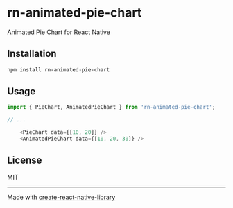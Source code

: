 # rn-animated-pie-chart

Animated Pie Chart for React Native

## Installation

```sh
npm install rn-animated-pie-chart
```

## Usage

```js
import { PieChart, AnimatedPieChart } from 'rn-animated-pie-chart';

// ...

    <PieChart data={[10, 20]} />
    <AnimatedPieChart data={[10, 20, 30]} />
```

## License

MIT

---

Made with [create-react-native-library](https://github.com/callstack/react-native-builder-bob)

